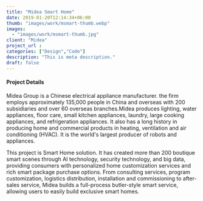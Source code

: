 ```yaml
---
title: "Midea Smart Home"
date: 2019-01-20T12:14:34+06:00
thumb: "images/work/msmart-thumb.webp"
images:
  - "images/work/msmart-thumb.jpg"
client: "Midea"
project_url : 
categories: ["Design","Code"]
description: "This is meta description."
draft: false
---
```


#### Project Details

Midea Group is a Chinese electrical appliance manufacturer. the firm employs approximately 135,000 people in China and overseas with 200 subsidiaries and over 60 overseas branches.Midea produces lighting, water appliances, floor care, small kitchen appliances, laundry, large cooking appliances, and refrigeration appliances. It also has a long history in producing home and commercial products in heating, ventilation and air conditioning (HVAC). It is the world's largest producer of robots and appliances.

This project is Smart Home solution. It has created more than 200 boutique smart scenes through AI technology, security technology, and big data, providing consumers with personalized home customization services and rich smart package purchase options. From consulting services, program customization, logistics distribution, installation and commissioning to after-sales service, Midea builds a full-process butler-style smart service, allowing users to easily build exclusive smart homes.